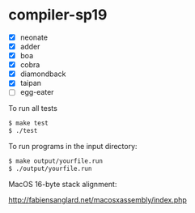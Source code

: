 # compiler-sp19

- [x] neonate
- [x] adder
- [x] boa
- [x] cobra
- [x] diamondback
- [x] taipan
- [ ] egg-eater

To run all tests
```bash
$ make test
$ ./test
```

To run programs in the input directory:
```bash
$ make output/yourfile.run
$ ./output/yourfile.run
```


MacOS 16-byte stack alignment:

http://fabiensanglard.net/macosxassembly/index.php
